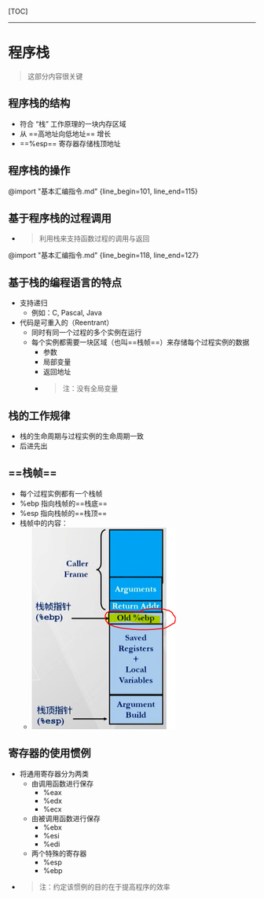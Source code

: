 [TOC]

---
# 程序栈

> 这部分内容很关键

## 程序栈的结构

- 符合 “栈” 工作原理的一块内存区域
- 从 ==高地址向低地址== 增长
- ==%esp== 寄存器存储栈顶地址

## 程序栈的操作

@import "基本汇编指令.md" {line_begin=101, line_end=115}

## 基于程序栈的过程调用

- > 利用栈来支持函数过程的调用与返回

@import "基本汇编指令.md" {line_begin=118, line_end=127}

## 基于栈的编程语言的特点

- 支持递归
  - 例如：C, Pascal, Java
- 代码是可重入的（Reentrant）
  - 同时有同一个过程的多个实例在运行
  - 每个实例都需要一块区域（也叫==栈帧==）来存储每个过程实例的数据
    - 参数
    - 局部变量
    - 返回地址
    - > 注：没有全局变量

## 栈的工作规律

- 栈的生命周期与过程实例的生命周期一致
- 后进先出

## ==栈帧==

- 每个过程实例都有一个栈帧
- %ebp 指向栈帧的==栈底==
- %esp 指向栈帧的==栈顶==
- 栈帧中的内容：
  - ![](images/2020-01-05-22-57-32.png)

## 寄存器的使用惯例

- 将通用寄存器分为两类
  - 由调用函数进行保存
    - %eax
    - %edx
    - %ecx
  - 由被调用函数进行保存
    - %ebx
    - %esi
    - %edi
  - 两个特殊的寄存器
    - %esp
    - %ebp
- > 注：约定该惯例的目的在于提高程序的效率